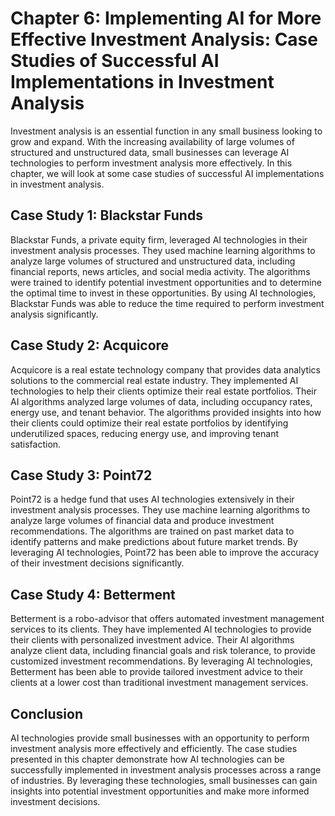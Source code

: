 Chapter 6: Implementing AI for More Effective Investment Analysis: Case Studies of Successful AI Implementations in Investment Analysis
=======================================================================================================================================

Investment analysis is an essential function in any small business looking to grow and expand. With the increasing availability of large volumes of structured and unstructured data, small businesses can leverage AI technologies to perform investment analysis more effectively. In this chapter, we will look at some case studies of successful AI implementations in investment analysis.

Case Study 1: Blackstar Funds
-----------------------------

Blackstar Funds, a private equity firm, leveraged AI technologies in their investment analysis processes. They used machine learning algorithms to analyze large volumes of structured and unstructured data, including financial reports, news articles, and social media activity. The algorithms were trained to identify potential investment opportunities and to determine the optimal time to invest in these opportunities. By using AI technologies, Blackstar Funds was able to reduce the time required to perform investment analysis significantly.

Case Study 2: Acquicore
-----------------------

Acquicore is a real estate technology company that provides data analytics solutions to the commercial real estate industry. They implemented AI technologies to help their clients optimize their real estate portfolios. Their AI algorithms analyzed large volumes of data, including occupancy rates, energy use, and tenant behavior. The algorithms provided insights into how their clients could optimize their real estate portfolios by identifying underutilized spaces, reducing energy use, and improving tenant satisfaction.

Case Study 3: Point72
---------------------

Point72 is a hedge fund that uses AI technologies extensively in their investment analysis processes. They use machine learning algorithms to analyze large volumes of financial data and produce investment recommendations. The algorithms are trained on past market data to identify patterns and make predictions about future market trends. By leveraging AI technologies, Point72 has been able to improve the accuracy of their investment decisions significantly.

Case Study 4: Betterment
------------------------

Betterment is a robo-advisor that offers automated investment management services to its clients. They have implemented AI technologies to provide their clients with personalized investment advice. Their AI algorithms analyze client data, including financial goals and risk tolerance, to provide customized investment recommendations. By leveraging AI technologies, Betterment has been able to provide tailored investment advice to their clients at a lower cost than traditional investment management services.

Conclusion
----------

AI technologies provide small businesses with an opportunity to perform investment analysis more effectively and efficiently. The case studies presented in this chapter demonstrate how AI technologies can be successfully implemented in investment analysis processes across a range of industries. By leveraging these technologies, small businesses can gain insights into potential investment opportunities and make more informed investment decisions.
